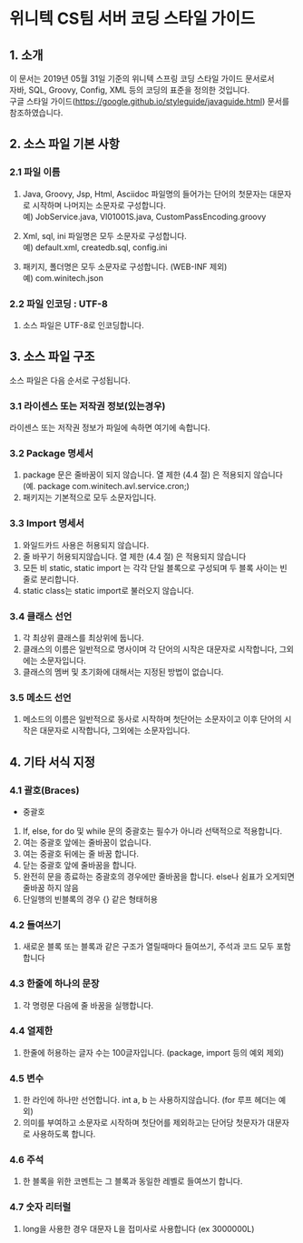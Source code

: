 # 위니텍 CS팀 서버 코딩 스타일 가이드

## 1. 소개

이 문서는 2019년 05월 31일 기준의 위니텍 스프링 코딩 스타일 가이드 문서로서<br>
자바, SQL, Groovy, Config, XML 등의 코딩의 표준을 정의한 것입니다.<br>
구글 스타일 가이드(https://google.github.io/styleguide/javaguide.html) 문서를 참조하였습니다.<br>

## 2. 소스 파일 기본 사항

### 2.1 파일 이름

1) Java, Groovy, Jsp, Html, Asciidoc 파일명의 들어가는 단어의 첫문자는 대문자로 시작하며 나머지는 소문자로 구성합니다.<br>
예) JobService.java, Vl01001S.java, CustomPassEncoding.groovy

2) Xml, sql, ini 파일명은 모두 소문자로 구성합니다.<br>
예) default.xml, createdb.sql, config.ini

3) 패키지, 폴더명은 모두 소문자로 구성합니다. (WEB-INF 제외)<br>
예) com.winitech.json

### 2.2 파일 인코딩 : UTF-8

1) 소스 파일은 UTF-8로 인코딩합니다.

## 3. 소스 파일 구조

소스 파일은 다음 순서로 구성됩니다.

### 3.1 라이센스 또는 저작권 정보(있는경우)

라이센스 또는 저작권 정보가 파일에 속하면 여기에 속합니다.

### 3.2 Package 명세서

1) package 문은 줄바꿈이 되지 않습니다. 열 제한 (4.4 절) 은 적용되지 않습니다 (예. package com.winitech.avl.service.cron;)
2) 패키지는 기본적으로 모두 소문자입니다.

### 3.3 Import 명세서

1) 와일드카드 사용은 허용되지 않습니다.
2) 줄 바꾸기 허용되지않습니다. 열 제한 (4.4 절) 은 적용되지 않습니다
3) 모든 비 static, static import 는 각각 단일 블록으로 구성되며 두 블록 사이는 빈 줄로 분리합니다.
4) static class는 static import로 불러오지 않습니다.

### 3.4 클래스 선언

1) 각 최상위 클래스를 최상위에 둡니다.
2) 클래스의 이름은 일반적으로 명사이며 각 단어의 시작은 대문자로 시작합니다, 그외에는 소문자입니다.
3) 클래스의 멤버 및 초기화에 대해서는 지정된 방법이 없습니다.

### 3.5 메소드 선언

1) 메소드의 이름은 일반적으로 동사로 시작하며 첫단어는 소문자이고 이후 단어의 시작은 대문자로 시작합니다, 그외에는 소문자입니다.

## 4. 기타 서식 지정

### 4.1 괄호(Braces)

- 중괄호

1) If, else, for do 및 while 문의 중괄호는 필수가 아니라 선택적으로 적용합니다.
2) 여는 중괄호 앞에는 줄바꿈이 없습니다.
3) 여는 중괄호 뒤에는 줄 바꿈 합니다.
4) 닫는 중괄호 앞에 줄바꿈을 합니다.
5) 완전히 문을 종료하는 중괄호의 경우에만 줄바꿈을 합니다. else나 쉼표가 오게되면 줄바꿈 하지 않음
6) 단일행의 빈블록의 경우 {} 같은 형태허용

### 4.2 들여쓰기

1) 새로운 블록 또는 블록과 같은 구조가 열릴때마다 들여쓰기, 주석과 코드 모두 포함합니다

### 4.3 한줄에 하나의 문장

1) 각 명령문 다음에 줄 바꿈을 실행합니다.

### 4.4 열제한

1) 한줄에 허용하는 글자 수는 100글자입니다. (package, import 등의 예외 제외)

### 4.5 변수

1) 한 라인에 하나만 선언합니다. int a, b 는 사용하지않습니다. (for 루프 헤더는 예외)
2) 의미를 부여하고 소문자로 시작하며 첫단어를 제외하고는 단어당 첫문자가 대문자로 사용하도록 합니다.

### 4.6 주석

1) 한 블록을 위한 코멘트는 그 블록과 동일한 레벨로 들여쓰기 합니다.

### 4.7 숫자 리터럴

1) long을 사용한 경우 대문자 L을 접미사로 사용합니다 (ex 3000000L)
